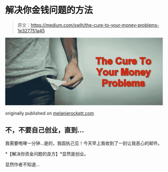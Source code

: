 # 解决你金钱问题的方法

> 原文：<https://medium.com/swlh/the-cure-to-your-money-problems-1e327751a45>

![](img/54f4aac636338dbc6275724568fb05de.png)

originally published on [melanierockett.com](http://melanierockett.com)

## 不，不要自己创业，直到…

我需要咆哮一分钟…是的，我固执己见！今天早上我收到了一封让我恶心的邮件。

*【解决你资金问题的良方】*显然是创业。

显然作者不知道…